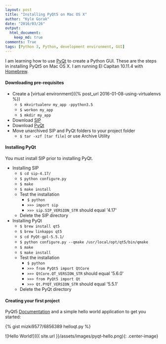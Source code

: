 ```yaml
---
layout: post
title: "Installing PyQt5 on Mac OS X"
author: "Kyle Gorak"
date: "2016/03/26"
output:
  html_document:
    keep_md: true
comments: True
tags: [Python 3, Python, development environment, GUI]
---
```


I am learning how to use [PyQt](https://riverbankcomputing.com/software/pyqt/intro) to create a Python GUI. These are the steps in installing PyQt5 on Mac OS X. I am running El Capitan 10.11.4 with [Homebrew](http://brew.sh).

#### Downloading pre-requisites

- Create a [virtual environment]({% post_url 2016-01-08-using-virtualenvs %})
    - `$ mkvirtualenv my_app -ppython3.5`
    - `$ workon my_app`
    - `$ mkdir my_app`
- Download [SIP](https://www.riverbankcomputing.com/software/sip/download)
- Download [PyQt](https://www.riverbankcomputing.com/software/pyqt/download5)
- Move unarchived SIP and PyQt folders to your project folder
    - `$ tar -xzf [tar file]` or use Archive Utility

#### Installing PyQt

You must install SIP prior to installing PyQt.

- Installing SIP
    - `$ cd sip-4.17/`
    - `$ python configure.py`
    - `$ make`
    - `$ make install`
    - Test the installation
        - `$ python`
        - `>>> import sip`
        - `>>> sip.SIP_VERSION_STR` should equal '4.17'
    - Delete the SIP directory
- Installing PyQt
    - `$ brew install qt5`
    - `$ brew linkapps qt5`
    - `$ cd PyQt-gpl-5.5.1/`
    - `$ python configure.py --qmake /usr/local/opt/qt5/bin/qmake`
    - `$ make`
    - `$ make install`
    - Test the installation
        - `$ python`
        - `>>> from PyQt5 import QtCore`
        - `>>> QtCore.QT_VERSION_STR` should equal '5.6.0'
        - `>>> from PyQt5 import Qt`
        - `>>> Qt.PYQT_VERSION_STR` should equal '5.5.1'
    - Delete the PyQt directory

#### Creating your first project

PyQt5 [Documentation](http://pyqt.sourceforge.net/Docs/PyQt5/class_reference.html) and a simple hello world application to get you started:

{% gist mizki9577/6856389 helloqt.py %}

![Hello World!]({{ site.url }}/assets/images/pyqt-hello.png){: .center-image}